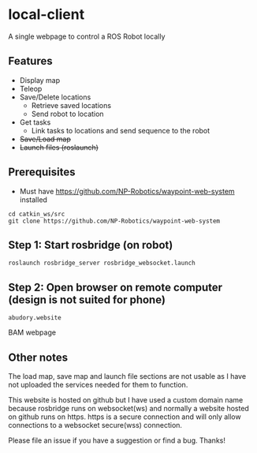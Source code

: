 # local-client

A single webpage to control a ROS Robot locally

## Features

- Display map
- Teleop
- Save/Delete locations
    - Retrieve saved locations
    - Send robot to location
- Get tasks
    - Link tasks to locations and send sequence to the robot
- ~~Save/Load map~~
- ~~Launch files (roslaunch)~~

## Prerequisites
- Must have https://github.com/NP-Robotics/waypoint-web-system installed
```
cd catkin_ws/src
git clone https://github.com/NP-Robotics/waypoint-web-system
```

## Step 1: Start rosbridge (on robot)

```
roslaunch rosbridge_server rosbridge_websocket.launch
```

## Step 2: Open browser on remote computer (design is not suited for phone)

```
abudory.website
```
BAM webpage


## Other notes
The load map, save map and launch file sections are not usable as I have not uploaded the services needed for them to function.

This website is hosted on github but I have used a custom domain name because rosbridge runs on websocket(ws) and normally a website hosted on github runs on https. https is a secure connection and will only allow connections to a websocket secure(wss) connection.

Please file an issue if you have a suggestion or find a bug. Thanks!
